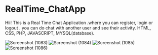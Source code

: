 # RealTime_ChatApp
Hii!  This is a Real Time Chat Application .where you can register, login or logout . you can do chat with another user and see their activity.
HTML, CSS, PHP, JAVASCRIPT, MYSQL(database).


![Screenshot (1083)](https://user-images.githubusercontent.com/94986091/205457858-ff56caa8-94ed-4907-b864-08668e1be250.png)
![Screenshot (1084)](https://user-images.githubusercontent.com/94986091/205457861-0d8b84e5-99cb-47de-8a74-e456aabc18ec.png)
![Screenshot (1085)](https://user-images.githubusercontent.com/94986091/205457864-9b8f0be4-744c-430b-a2a2-97aa18bd658a.png)
![Screenshot (1086)](https://user-images.githubusercontent.com/94986091/205457866-a5ffa95e-560e-4978-8a7a-0be3dcff1083.png)
